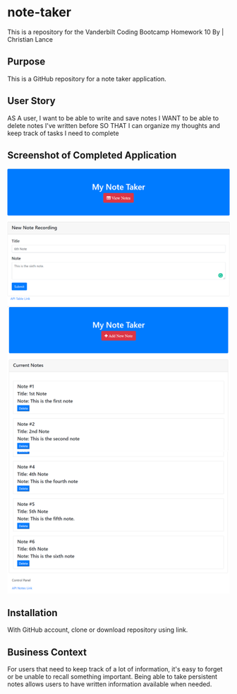 # note-taker
This is a repository for the Vanderbilt Coding Bootcamp Homework 10
By | Christian Lance


## Purpose
This is a GitHub repository for a note taker application. 


## User Story
AS A user, I want to be able to write and save notes
I WANT to be able to delete notes I've written before
SO THAT I can organize my thoughts and keep track of tasks I need to complete


## Screenshot of Completed Application

![Note Taker Demo](/public/assets/img/NoteRecord.png)
![Note Taker Demo](/public/assets/img/CurrentNotes.png)
![Note Taker Demo](/public/assets/img/RecordedNote.png)



## Installation

With GitHub account, clone or download repository using link. 


## Business Context
For users that need to keep track of a lot of information, it's easy to forget or be unable to recall something important.
Being able to take persistent notes allows users to have written information available when needed.
